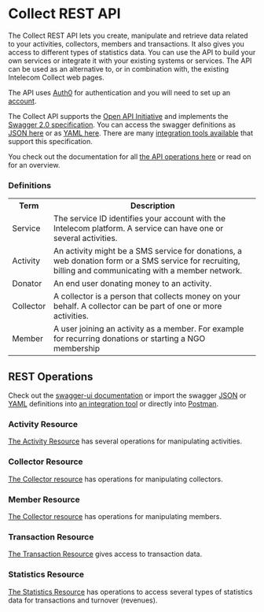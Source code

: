 # Collect REST API

The Collect REST API lets you create, manipulate and retrieve data related to your activities, collectors, members and transactions. It also gives you access to different types of statistics data. You can use the API to build your own services or integrate it with your existing systems or services. The API can be used as an alternative to, or in combination with, the existing Intelecom Collect web pages.

The API uses [Auth0](https://auth0.com/) for authentication and you will need to set up an [account](Authentication.md).

The Collect API supports the [Open API Initiative](https://openapis.org) and implements the [Swagger 2.0 specification](http://swagger.io/). You can access the swagger definitions as [JSON here](https://collectapi.intele.com/collect-api/rs/swagger.json) or as [YAML here](https://collectapi.intele.com/collect-api/rs/swagger.yaml). There are many [integration tools available](http://swagger.io/open-source-integrations/) that support this specification.

You check out the documentation for all [the API operations here](https://intelecom.github.io/Collect/swagger-ui) or read on for an overview.

### Definitions
<table>
<tr><th>Term</th><th>Description</th></tr>	
<tr><td>Service</td><td>The service ID identifies your account with the Intelecom platform. A service can have one or several activities.</td></tr>	
<tr><td>Activity</td><td>An activity might be a SMS service for donations, a web donation form or a SMS service for recruiting, billing and communicating with a member network.</td></tr>	
<tr><td>Donator</td><td>An end user donating money to an activity.</td></tr>	
<tr><td>Collector</td><td>A collector is a person that collects money on your behalf. A collector can be part of one or more activities.</td></tr>	
<tr><td>Member</td><td>A user joining an activity as a member. For example for recurring donations or starting a NGO membership</td></tr>
</table>


## REST Operations
Check out the [swagger-ui documentation](https://intelecom.github.io/Collect/swagger-ui) or import the swagger [JSON](https://collectapi.intele.com/collect-api/rs/swagger.json) or [YAML](https://collectapi.intele.com/collect-api/rs/swagger.yaml) definitions into [an integration tool](http://swagger.io/open-source-integrations/) or directly into [Postman](https://www.getpostman.com/).

### Activity Resource
[The Activity Resource](http://intelecom.github.io/Collect/swagger-ui/#/Activity) has several operations for manipulating activities.

### Collector Resource
[The Collector resource](http://intelecom.github.io/Collect/swagger-ui/#/Collector) has operations for manipulating collectors. 

### Member Resource
[The Collector resource](http://intelecom.github.io/Collect/swagger-ui/#/Member) has operations for manipulating members.

### Transaction Resource
[The Transaction Resource](http://intelecom.github.io/Collect/swagger-ui/#/Transaction) gives access to transaction data.

### Statistics Resource
[The Statistics Resource](http://intelecom.github.io/Collect/swagger-ui/#/Statistics) has operations to access several types of statistics data for transactions and turnover (revenues).
